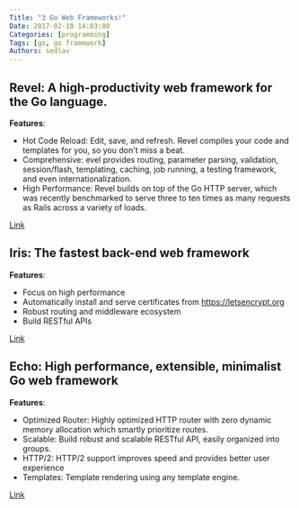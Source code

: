 ```yaml
---
Title: "3 Go Web Frameworks!"
Date: 2017-02-10 14:03:00
Categories: [programming]
Tags: [go, go framework]
Authors: sedlav
---
```


## Revel: A high-productivity web framework for the Go language.

**Features**:

* Hot Code Reload: Edit, save, and refresh. Revel compiles your code and templates for you, so you don't miss a beat.
* Comprehensive: evel provides routing, parameter parsing, validation, session/flash, templating, caching, job running, a testing framework, and even internationalization.
* High Performance: Revel builds on top of the Go HTTP server, which was recently benchmarked to serve three to ten times as many requests as Rails across a variety of loads.

[Link](https://revel.github.io/index.html)

## Iris: The fastest back-end web framework

**Features**:

* Focus on high performance
* Automatically install and serve certificates from https://letsencrypt.org
* Robust routing and middleware ecosystem
* Build RESTful APIs

[Link](https://github.com/kataras/iris/tree/5.0.0)

## Echo: High performance, extensible, minimalist Go web framework

**Features**:

* Optimized Router: Highly optimized HTTP router with zero dynamic memory allocation which smartly prioritize routes.
* Scalable: Build robust and scalable RESTful API, easily organized into groups.
* HTTP/2: HTTP/2 support improves speed and provides better user experience
* Templates: Template rendering using any template engine.

[Link](https://echo.labstack.com/)
